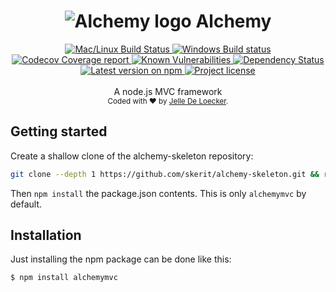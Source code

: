 <h1 align="center">
  <img src="https://protoblast.develry.be/media/static/alchemy-small.png?width=30" alt="Alchemy logo"/>
  <b>Alchemy</b>
</h1>
<div align="center">
  <!-- CI - TravisCI -->
  <a href="https://travis-ci.org/skerit/alchemy">
    <img src="https://travis-ci.org/skerit/alchemy.svg?branch=master" alt="Mac/Linux Build Status" />
  </a>

  <!-- CI - AppVeyor -->
  <a href="https://ci.appveyor.com/project/skerit/alchemy">
    <img src="https://img.shields.io/appveyor/ci/skerit/alchemy/master.svg?label=Windows" alt="Windows Build status" />
  </a>

  <!-- Coverage - Codecov -->
  <a href="https://codecov.io/gh/skerit/alchemy">
    <img src="https://img.shields.io/codecov/c/github/skerit/alchemy/master.svg" alt="Codecov Coverage report" />
  </a>

  <!-- DM - Snyk -->
  <a href="https://snyk.io/test/github/skerit/alchemy?targetFile=package.json">
    <img src="https://snyk.io/test/github/skerit/alchemy/badge.svg?targetFile=package.json" alt="Known Vulnerabilities" />
  </a>

  <!-- DM - David -->
  <a href="https://david-dm.org/skerit/alchemy">
    <img src="https://david-dm.org/skerit/alchemy/status.svg" alt="Dependency Status" />
  </a>
</div>

<div align="center">
  <!-- Version - npm -->
  <a href="https://www.npmjs.com/package/alchemy">
    <img src="https://img.shields.io/npm/v/alchemymvc.svg" alt="Latest version on npm" />
  </a>

  <!-- License - MIT -->
  <a href="https://github.com/skerit/alchemy#license">
    <img src="https://img.shields.io/github/license/skerit/alchemy.svg" alt="Project license" />
  </a>
</div>
<br>
<div align="center">
  A node.js MVC framework
</div>
<div align="center">
  <sub>
    Coded with ❤️ by <a href="#authors">Jelle De Loecker</a>.
  </sub>
</div>

## Getting started

Create a shallow clone of the alchemy-skeleton repository:

```bash
git clone --depth 1 https://github.com/skerit/alchemy-skeleton.git && rm -rf alchemy-skeleton/.git
```

Then `npm install` the package.json contents.
This is only `alchemymvc` by default.

## Installation

Just installing the npm package can be done like this:

    $ npm install alchemymvc
